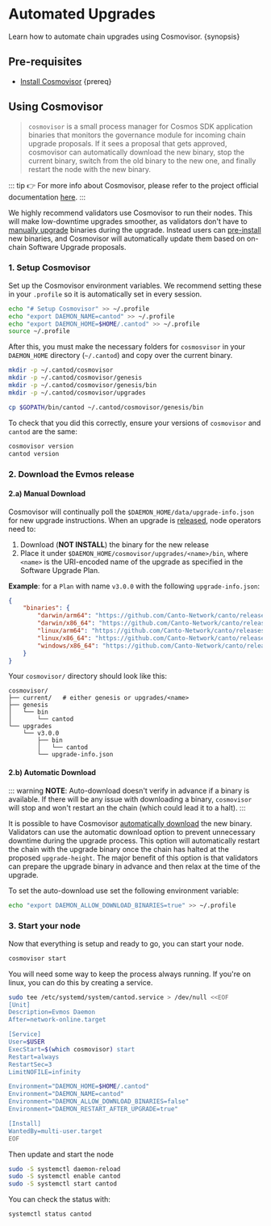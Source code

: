 
<!--
order: 2
-->

# Automated Upgrades

Learn how to automate chain upgrades using Cosmovisor. {synopsis}

## Pre-requisites

- [Install Cosmovisor](https://docs.cosmos.network/main/run-node/cosmovisor.html#installation) {prereq}

## Using Cosmovisor

> `cosmovisor` is a small process manager for Cosmos SDK application binaries that monitors the governance module for incoming chain upgrade proposals. If it sees a proposal that gets approved, cosmovisor can automatically download the new binary, stop the current binary, switch from the old binary to the new one, and finally restart the node with the new binary.

::: tip
👉 For more info about Cosmovisor, please refer to the project official documentation [here](https://docs.cosmos.network/main/run-node/cosmovisor.html).
:::

We highly recommend validators use Cosmovisor to run their nodes. This will make low-downtime upgrades smoother, as validators don't have to [manually upgrade](./manual.md) binaries during the upgrade. Instead users can [pre-install](#manual-download) new binaries, and Cosmovisor will automatically update them based on on-chain Software Upgrade proposals.

### 1. Setup Cosmovisor

Set up the Cosmovisor environment variables. We recommend setting these in your `.profile` so it is automatically set in every session.

```bash
echo "# Setup Cosmovisor" >> ~/.profile
echo "export DAEMON_NAME=cantod" >> ~/.profile
echo "export DAEMON_HOME=$HOME/.cantod" >> ~/.profile
source ~/.profile
```

After this, you must make the necessary folders for `cosmosvisor` in your `DAEMON_HOME` directory (`~/.cantod`) and copy over the current binary.

```bash
mkdir -p ~/.cantod/cosmovisor
mkdir -p ~/.cantod/cosmovisor/genesis
mkdir -p ~/.cantod/cosmovisor/genesis/bin
mkdir -p ~/.cantod/cosmovisor/upgrades

cp $GOPATH/bin/cantod ~/.cantod/cosmovisor/genesis/bin
```

To check that you did this correctly, ensure your versions of `cosmovisor` and `cantod` are the same:

```bash
cosmovisor version
cantod version
```

### 2. Download the Evmos release

#### 2.a) Manual Download

Cosmovisor will continually poll the `$DAEMON_HOME/data/upgrade-info.json` for new upgrade instructions. When an upgrade is [released](https://github.com/Canto-Network/canto/releases), node operators need to:

1. Download (**NOT INSTALL**) the binary for the new release
2. Place it under `$DAEMON_HOME/cosmovisor/upgrades/<name>/bin`, where `<name>` is the URI-encoded name of the upgrade as specified in the Software Upgrade Plan.

**Example**: for a `Plan` with name `v3.0.0` with the following `upgrade-info.json`:

```json
{
    "binaries": {
        "darwin/arm64": "https://github.com/Canto-Network/canto/releases/download/v3.0.0/evmos_3.0.0_Darwin_arm64.tar.gz",
        "darwin/x86_64": "https://github.com/Canto-Network/canto/releases/download/v3.0.0/evmos_3.0.0_Darwin_x86_64.tar.gz",
        "linux/arm64": "https://github.com/Canto-Network/canto/releases/download/v3.0.0/evmos_3.0.0_Linux_arm64.tar.gz",
        "linux/x86_64": "https://github.com/Canto-Network/canto/releases/download/v3.0.0/evmos_3.0.0_Linux_x86_64.tar.gz",
        "windows/x86_64": "https://github.com/Canto-Network/canto/releases/download/v3.0.0/evmos_3.0.0_Windows_x86_64.zip"
    }
}
```

Your `cosmovisor/` directory should look like this:

```shell
cosmovisor/
├── current/   # either genesis or upgrades/<name>
├── genesis
│   └── bin
│       └── cantod
└── upgrades
    └── v3.0.0
        ├── bin
        │   └── cantod
        └── upgrade-info.json
```

#### 2.b) Automatic Download

::: warning
**NOTE**: Auto-download doesn't verify in advance if a binary is available. If there will be any issue with downloading a binary, `cosmovisor` will stop and won't restart an the chain (which could lead it to a halt).
:::

It is possible to have Cosmovisor [automatically download](https://docs.cosmos.network/main/run-node/cosmovisor.html#auto-download) the new binary. Validators can use the automatic download option to prevent unnecessary downtime during the upgrade process. This option will automatically restart the chain with the upgrade binary once the chain has halted at the proposed `upgrade-height`. The major benefit of this option is that validators can prepare the upgrade binary in advance and then relax at the time of the upgrade.

To set the auto-download use set the following environment variable:

```bash
echo "export DAEMON_ALLOW_DOWNLOAD_BINARIES=true" >> ~/.profile
```

### 3. Start your node

Now that everything is setup and ready to go, you can start your node.

```bash
cosmovisor start
```

You will need some way to keep the process always running. If you're on linux, you can do this by creating a service.

```bash
sudo tee /etc/systemd/system/cantod.service > /dev/null <<EOF
[Unit]
Description=Evmos Daemon
After=network-online.target

[Service]
User=$USER
ExecStart=$(which cosmovisor) start
Restart=always
RestartSec=3
LimitNOFILE=infinity

Environment="DAEMON_HOME=$HOME/.cantod"
Environment="DAEMON_NAME=cantod"
Environment="DAEMON_ALLOW_DOWNLOAD_BINARIES=false"
Environment="DAEMON_RESTART_AFTER_UPGRADE=true"

[Install]
WantedBy=multi-user.target
EOF
```

Then update and start the node

```bash
sudo -S systemctl daemon-reload
sudo -S systemctl enable cantod
sudo -S systemctl start cantod
```

You can check the status with:

```bash
systemctl status cantod
```
